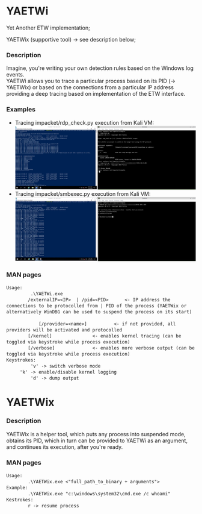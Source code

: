 # YAETWi

Yet Another ETW implementation;

YAETWix (supportive tool) -> see description below;

### Description
Imagine, you're writing your own detection rules based on the Windows log events.\
YAETWi allows you to trace a particular process based on its PID (-> YAETWix) or based on the connections from a particular IP address providing a deep tracing based on implementation of the ETW interface. 

### Examples
- Tracing impacket/rdp_check.py execution from Kali VM:
![rdp_check.py_test](./_README/01_testing_impacket_rdp_check.py.png)
- Tracing impacket/smbexec.py execution from Kali VM:
![smbexec.py_test](./_README/02_testing_impacket_smbexec.py.png)

### MAN pages
```
Usage:
         .\YAETWi.exe
		/externalIP=<IP>  | /pid=<PID>		<- IP address the connections to be protocolled from | PID of the process (YAETWix or alternatively WinDBG can be used to suspend the process on its start)

	     	[/provider=<name>]		  	<- if not provided, all providers will be activated and protocolled
		[/kernel]				<- enables kernel tracing (can be toggled via keystroke while process execution)
		[/verbose]				<- enables more verbose output (can be toggled via keystroke while process execution)
Keystrokes:
         'v' -> switch verbose mode
	 'k' -> enable/disable kernel logging
         'd' -> dump output
```

# YAETWix

### Description
YAETWix is a helper tool, which puts any process into suspended mode, obtains its PID, which in turn can be provided to YAETWi as an argument, and continues its execution, after you're ready.

### MAN pages
```
Usage:
        .\YAETWix.exe <"full_path_to_binary + arguments">
Example:
        .\YAETWix.exe "c:\windows\system32\cmd.exe /c whoami"
Kestrokes:
        r -> resume process
```